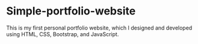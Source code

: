 # Simple-portfolio-website

This is my first personal portfolio website, which I designed and developed using HTML, CSS, Bootstrap, and JavaScript.



